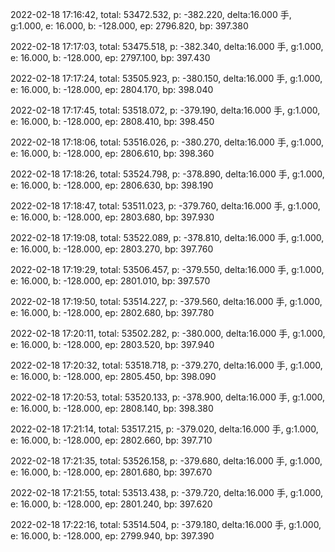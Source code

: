 2022-02-18 17:16:42, total: 53472.532, p: -382.220, delta:16.000 手, g:1.000, e: 16.000, b: -128.000, ep: 2796.820, bp: 397.380

2022-02-18 17:17:03, total: 53475.518, p: -382.340, delta:16.000 手, g:1.000, e: 16.000, b: -128.000, ep: 2797.100, bp: 397.430

2022-02-18 17:17:24, total: 53505.923, p: -380.150, delta:16.000 手, g:1.000, e: 16.000, b: -128.000, ep: 2804.170, bp: 398.040

2022-02-18 17:17:45, total: 53518.072, p: -379.190, delta:16.000 手, g:1.000, e: 16.000, b: -128.000, ep: 2808.410, bp: 398.450

2022-02-18 17:18:06, total: 53516.026, p: -380.270, delta:16.000 手, g:1.000, e: 16.000, b: -128.000, ep: 2806.610, bp: 398.360

2022-02-18 17:18:26, total: 53524.798, p: -378.890, delta:16.000 手, g:1.000, e: 16.000, b: -128.000, ep: 2806.630, bp: 398.190

2022-02-18 17:18:47, total: 53511.023, p: -379.760, delta:16.000 手, g:1.000, e: 16.000, b: -128.000, ep: 2803.680, bp: 397.930

2022-02-18 17:19:08, total: 53522.089, p: -378.810, delta:16.000 手, g:1.000, e: 16.000, b: -128.000, ep: 2803.270, bp: 397.760

2022-02-18 17:19:29, total: 53506.457, p: -379.550, delta:16.000 手, g:1.000, e: 16.000, b: -128.000, ep: 2801.010, bp: 397.570

2022-02-18 17:19:50, total: 53514.227, p: -379.560, delta:16.000 手, g:1.000, e: 16.000, b: -128.000, ep: 2802.680, bp: 397.780

2022-02-18 17:20:11, total: 53502.282, p: -380.000, delta:16.000 手, g:1.000, e: 16.000, b: -128.000, ep: 2803.520, bp: 397.940

2022-02-18 17:20:32, total: 53518.718, p: -379.270, delta:16.000 手, g:1.000, e: 16.000, b: -128.000, ep: 2805.450, bp: 398.090

2022-02-18 17:20:53, total: 53520.133, p: -378.900, delta:16.000 手, g:1.000, e: 16.000, b: -128.000, ep: 2808.140, bp: 398.380

2022-02-18 17:21:14, total: 53517.215, p: -379.020, delta:16.000 手, g:1.000, e: 16.000, b: -128.000, ep: 2802.660, bp: 397.710

2022-02-18 17:21:35, total: 53526.158, p: -379.680, delta:16.000 手, g:1.000, e: 16.000, b: -128.000, ep: 2801.680, bp: 397.670

2022-02-18 17:21:55, total: 53513.438, p: -379.720, delta:16.000 手, g:1.000, e: 16.000, b: -128.000, ep: 2801.240, bp: 397.620

2022-02-18 17:22:16, total: 53514.504, p: -379.180, delta:16.000 手, g:1.000, e: 16.000, b: -128.000, ep: 2799.940, bp: 397.390
